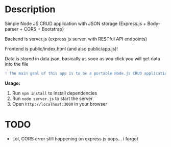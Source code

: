 # Description

Simple Node JS CRUD application with JSON storage (Express.js + Body-parser + CORS + Bootstrap)

Backend is server.js (express js server, with RESTful API endpoints)

Frontend is public/index.html (and also public/app.js)!

Data is stored in data.json, basically as soon as you click you will get data into the file

```diff
! The main goal of this app is to be a portable Node.js CRUD application with JSON storage, thus run it anywhere WITHOUT DOCKER relying on the NodeJS runtime... pretty cool!!!
```

**Usage:**

1. Run `npm install` to install dependencies
2. Run `node server.js` to start the server
3. Open `http://localhost:3000` in your browser

# TODO

* Lol, CORS error still happening on express js oops... i forgot